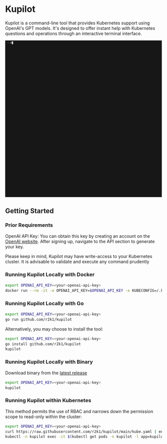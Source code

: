 # Kupilot

Kupilot is a command-line tool that provides Kubernetes support using OpenAI's GPT models. It's designed to offer instant help with Kubernetes questions and operations through an interactive terminal interface.

![Kupilot Demo](docs/demo.gif)

## Getting Started

### Prior Requirements

OpenAI API Key: You can obtain this key by creating an account on the [OpenAI website](https://platform.openai.com/api-keys/). After signing up, navigate to the API section to generate your key.

Please keep in mind, Kupilot may have write-access to your Kubernetes       
cluster. It is advisable to validate and execute any command prudently

### Running Kupilot Locally with Docker

```bash
export OPENAI_API_KEY=<your-openai-api-key>
docker run --rm -it -e OPENAI_API_KEY=$OPENAI_API_KEY -e KUBECONFIG=/.kube/config -v ~/.kube:/.kube ghcr.io/r2k1/kupilot:latest kupilot
```

### Running Kupilot Locally with Go
```bash
export OPENAI_API_KEY=<your-openai-api-key>
go run github.com/r2k1/kupilot
```

Alternatively, you may choose to install the tool:
```bash
export OPENAI_API_KEY=<your-openai-api-key>
go install github.com/r2k1/kupilot
kupilot
```

### Running Kupilot Locally with Binary

Download binary from the [latest release](https://github.com/r2k1/kupilot/releases)

```bash
export OPENAI_API_KEY=<your-openai-api-key>
kupilot
```

### Running Kupilot within Kubernetes

This method permits the use of RBAC and narrows down the permission scope to read-only within the cluster:  

```bash
export OPENAI_API_KEY=<your-openai-api-key>
curl https://raw.githubusercontent.com/r2k1/kupilot/main/kube.yaml | envsubst '$OPENAI_API_KEY' | kubectl apply -f -
kubectl -n kupilot exec -it $(kubectl get pods -n kupilot -l app=kupilot -o jsonpath='{.items[0].metadata.name}') -- kupilot
```
